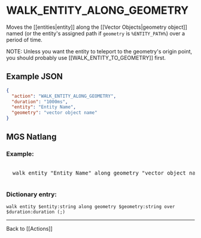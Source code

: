 # WALK_ENTITY_ALONG_GEOMETRY

Moves the [[entities|entity]] along the [[Vector Objects|geometry object]] named (or the entity's assigned path if `geometry` is `%ENTITY_PATH%`) over a period of time.

NOTE: Unless you want the entity to teleport to the geometry's origin point, you should probably use [[WALK_ENTITY_TO_GEOMETRY]] first.

## Example JSON

```json
{
  "action": "WALK_ENTITY_ALONG_GEOMETRY",
  "duration": "1000ms",
  "entity": "Entity Name",
  "geometry": "vector object name"
}
```

## MGS Natlang

### Example:

<pre class="HyperMD-codeblock mgs">

  <span class="verb">walk</span> <span class="sigil">entity</span> <span class="string">"Entity Name"</span> <span class="">along</span> <span class="sigil">geometry</span> <span class="string">"vector object name"</span> <span class="">over</span> <span class="number">1000ms</span><span class="terminator">;</span>

</pre>

### Dictionary entry:

```
walk entity $entity:string along geometry $geometry:string over $duration:duration (;)
```

---

Back to [[Actions]]

